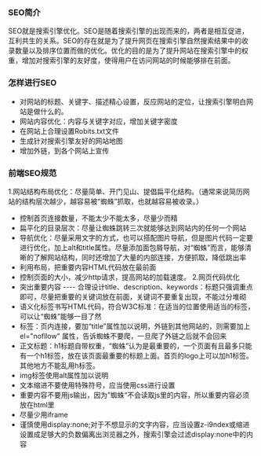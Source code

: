 ### SEO简介
SEO就是搜索引擎优化。SEO是随着搜索引擎的出现而来的，两者是相互促进，互利共生的关系。SEO的存在就是为了提升网页在搜索引擎自然搜索结果中的收录数量以及排序位置而做的优化。优化的目的是为了提升网站在搜索引擎中的权重，增加对搜索引擎的友好度，使得用户在访问网站的时候能够排在前面。

### 怎样进行SEO
* 对网站的标题、关键字、描述精心设置，反应网站的定位，让搜索引擎明白网站是做什么的。
* 网站内容优化：内容与关键字对应，增加关键字密度
* 在网站上合理设置Robits.txt文件
* 生成针对搜索引擎友好的网站地图
* 增加外链，到各个网站上宣传

### 前端SEO规范
1.网站结构布局优化：尽量简单、开门见山、提倡扁平化结构。（通常来说简历网站的结构层次越少，越容易被“蜘蛛”抓取，也就越容易被收录。）
* 控制首页连接数量，不能太少不能太多，尽量少而精
* 扁平化的目录层次：尽量让蜘蛛跳转三次就能够达到网站内的任何一个网站
* 导航优化：尽量采用文字的方式，也可以搭配图片导航，但是图片代码一定要进行优化，加上alt和title属性。尽量添加面包屑导航，对“蜘蛛”而言，能够清晰的了解网站结构，同时还增加了大量的内部连接，方便抓取，降低跳出率
* 利用布局，把重要内容HTML代码放在最前面
* 控制页面的大小，减少http请求，提高网站的加载速度。
2.网页代码优化
* 突出重要内容 ---- 合理设计title、description、keywords：标题只强调重点即可，尽量把重要的关键词放在前面，关键词不要重复出现，不能过分堆砌
* 语义化标签书写HTML代码，符合W3C标准：在适当的位置使用适当的标签，可以让“蜘蛛”能够一目了然
* 标签：页内连接，要加“title”属性加以说明，外链到其他网站的，则需要加上el="nofllow" 属性，告诉蜘蛛不要爬，一旦爬了外链之后就不会回来
* 正文标题：h1标题自带权重，“蜘蛛”认为是最重要的，一个页面有且最多只能有一个h1标签，放在该页面最重要的标题上面。首页的logo上可以加h1标签。其他地方不能乱用h标签。
* img标签使用alt属性加以说明
* 文本缩进不要使用特殊符号，应当使用css进行设置
* 重要内容不要用js输出，因为”蜘蛛“不会读取js里的内容，所以重要内容必须放在html里
* 尽量少用iframe
* 谨慎使用display:none;对于不想显示的文字内容，应当设置z-i9ndex或缩进设置成足够大的负数偏离出浏览器之外，搜索引擎会过滤display:none中的内容